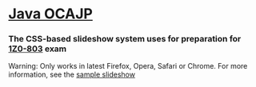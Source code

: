 # [Java OCAJP](http://webcane.github.io/ocajp7)
### The CSS-based slideshow system uses for preparation for [1Z0-803](http://education.oracle.com/pls/web_prod-plq-dad/db_pages.getpage?page_id=5001&get_params=p_exam_id:1Z0-803&p_org_id=&lang=) exam

Warning: Only works in latest Firefox, Opera, Safari or Chrome.
For more information, see the [sample slideshow](http://leaverou.me/csss/sample-slideshow.html) 
